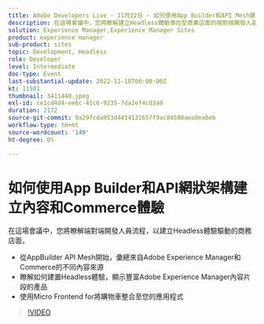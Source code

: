 ```yaml
---
title: Adobe Developers Live - 11月22日 — 如何使用App Builder和API Mesh建立內容和Commerce體驗
description: 在這場會議中，您將瞭解建立Headless體驗導向型商業店面的端對端開發人員流程，從AppBuilder API Mesh開始，以彙總Adobe Experience Manager和Commerce中的不同內容來源。瞭解如何建立Headless體驗，顯示擴充了Adobe Experience Manager內容片段的產品使用Micro Frontend將購物車整合到您的應用程式中
solution: Experience Manager,Experience Manager Sites
product: experience manager
sub-product: sites
topic: Development, Headless
role: Developer
level: Intermediate
doc-type: Event
last-substantial-update: 2022-11-18T00:00:00Z
kt: 11501
thumbnail: 3411440.jpeg
exl-id: ce1cd4d4-ee6c-41c6-9235-7da2ef4cd2a9
duration: 2172
source-git-commit: 9a297cda953d4414131657f9ac84580aea0eabeb
workflow-type: tm+mt
source-wordcount: '149'
ht-degree: 0%

---
```


# 如何使用App Builder和API網狀架構建立內容和Commerce體驗

在這場會議中，您將瞭解端對端開發人員流程，以建立Headless體驗驅動的商務店面，

* 從AppBuilder API Mesh開始，彙總來自Adobe Experience Manager和Commerce的不同內容來源
* 瞭解如何建置Headless體驗，顯示豐富Adobe Experience Manager內容片段的產品
* 使用Micro Frontend for將購物車整合至您的應用程式

>[!VIDEO](https://video.tv.adobe.com/v/3411440/?quality=12&learn=on)
